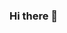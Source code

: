 ### Hi there 👋




<!--
**Zd3n1/Zd3n1** is a ✨ _special_ ✨ repository because its `README.md` (this file) appears on your GitHub profile.

Here are some ideas to get you started:

- 🔭 I’m currently working on ...

- 👯 I’m looking to collaborate on ...
- 🤔 I’m looking for help with ...

- 💬 Ask me about my favorite OS

- 📫 How to reach me: ...
- 😄 Pronouns: ...
- ⚡ Fun fact: ...
-->
